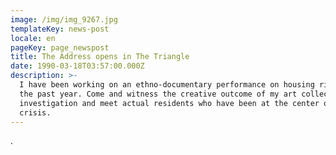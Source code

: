 ```yaml
---
image: /img/img_9267.jpg
templateKey: news-post
locale: en
pageKey: page_newspost
title: The Address opens in The Triangle
date: 1990-03-18T03:57:00.000Z
description: >-
  I have been working on an ethno-documentary performance on housing rights for
  the past year. Come and witness the creative outcome of my art collective's
  investigation and meet actual residents who have been at the center of the
  crisis.
---
```

.
